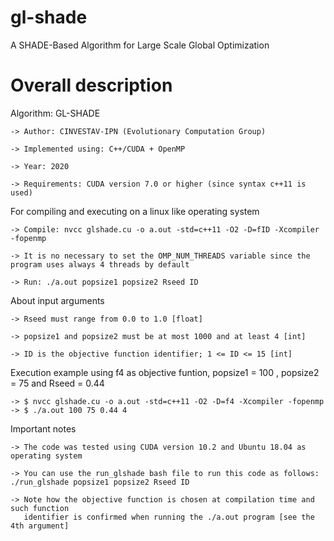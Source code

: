 # gl-shade
A SHADE-Based Algorithm for Large Scale Global Optimization 

# Overall description
Algorithm: GL-SHADE

    -> Author: CINVESTAV-IPN (Evolutionary Computation Group)

    -> Implemented using: C++/CUDA + OpenMP

    -> Year: 2020

    -> Requirements: CUDA version 7.0 or higher (since syntax c++11 is used)   

For compiling and executing on a linux like operating system

    -> Compile: nvcc glshade.cu -o a.out -std=c++11 -O2 -D=fID -Xcompiler -fopenmp
    
    -> It is no necessary to set the OMP_NUM_THREADS variable since the program uses always 4 threads by default 
    
    -> Run: ./a.out popsize1 popsize2 Rseed ID

About input arguments 

    -> Rseed must range from 0.0 to 1.0 [float]
    
    -> popsize1 and popsize2 must be at most 1000 and at least 4 [int]
    
    -> ID is the objective function identifier; 1 <= ID <= 15 [int] 

Execution example using f4 as objective funtion, popsize1 = 100 , popsize2 = 75 and Rseed = 0.44

    -> $ nvcc glshade.cu -o a.out -std=c++11 -O2 -D=f4 -Xcompiler -fopenmp
    -> $ ./a.out 100 75 0.44 4
 
Important notes

    -> The code was tested using CUDA version 10.2 and Ubuntu 18.04 as operating system 
    
    -> You can use the run_glshade bash file to run this code as follows: ./run_glshade popsize1 popsize2 Rseed ID 
    
    -> Note how the objective function is chosen at compilation time and such function 
       identifier is confirmed when running the ./a.out program [see the 4th argument] 

